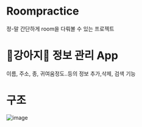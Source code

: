 # Roompractice
정-말 간단하게 room을 다뤄볼 수 있는 프로젝트

# 🐶강아지🐶 정보 관리 App
이름, 주소, 종, 귀여움정도..등의 정보
추가,삭제, 검색 기능

# 구조
![image](https://user-images.githubusercontent.com/51503884/80896951-c2892000-8d2e-11ea-89e1-3450b37bb9ce.png)
